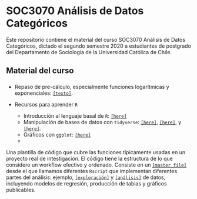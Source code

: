 # SOC3070 Análisis de Datos Categóricos 

Éste repositorio contiene el material del curso SOC3070 Análisis de Datos Categóricos, dictado el segundo semestre 2020 a estudiantes de postgrado del Departamento de Sociología de la Universidad Católica de Chile.

## Material del curso

### 

- Repaso de pre-cálculo, especialmente funciones logarítmicas y exponenciales: [`[texto]`](pre_calculo.pdf).

- Recursos para aprender `R`
  - Introducción al lenguaje basal de `R`: [`[here]`](pre_calculo.pdf)
  - Manipulación de bases de datos con `tidyverse`: [`[here]`](pre_calculo.pdf), [`[here]`](pre_calculo.pdf), y [`[here]`](pre_calculo.pdf).
  - Gráficos con `ggplot`: [`[here]`](pre_calculo.pdf)
  - 
  
Una plantilla de código que cubre las funciones típicamente usadas en un proyecto real de intestigación. El código tiene la estructura de lo que considero un workflow efectivo y ordenado. Consiste en un [`[master file]`](pre_calculo.pdf) desde el que llamamos diferentes `Rscript` que implementan diferentes partes del análisis: ejemplo, [`[exploración]`](pre_calculo.pdf) y [`[análisis]`](pre_calculo.pdf) de datos, incluyendo modelos de regresión, producción de tablas y gráficos publicables.
  
